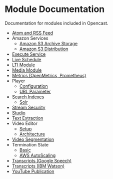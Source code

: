 # Module Documentation

Documentation for modules included in Opencast.

* [Atom and RSS Feed](atomrss.md)
* Amazon Services
    * [Amazon S3 Archive Storage](awss3archive.md)
    * [Amazon S3 Distribution](awss3distribution.md)
* [Execute Service](execute.md)
* [Live  Schedule](liveschedule.md)
* [LTI Module](ltimodule.md)
* [Media Module](mediamodule.configuration.md)
* [Metrics (OpenMetrics, Prometheus)](metrics.md)
* Player
    * [Configuration](player.configuration.md)
    * [URL Parameter](player.url.parameter.md)
* [Search Indexes](searchindex/index.md)
    * [Solr](searchindex/solr.md)
* [Stream Security](stream-security.md)
* [Studio](studio.md)
* [Text Extraction](textextraction.md)
* Video Editor
    * [Setup](videoeditor.setup.md)
    * [Architecture](videoeditor.architecture.md)
* [Video Segmentation](videosegmentation.md)
* Termination State
    * [Basic](terminationstate.md)
    * [AWS AutoScaling](terminationstate.aws.autoscaling.md)
* [Transcripts (Google Speech)](googlespeechtranscripts.md)
* [Transcripts (IBM Watson)](watsontranscripts.md)
* [YouTube Publication](youtubepublication.md)
